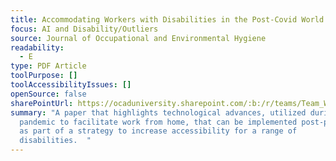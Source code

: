 ```yaml
---
title: Accommodating Workers with Disabilities in the Post-Covid World
focus: AI and Disability/Outliers
source: Journal of Occupational and Environmental Hygiene
readability:
  - E
type: PDF Article
toolPurpose: []
toolAccessibilityIssues: []
openSource: false
sharePointUrl: https://ocaduniversity.sharepoint.com/:b:/r/teams/Team_WeCount/Shared%20Documents/Resources%20and%20Tools/Literature%20(curated)/Accommodating%20workers%20with%20disabilities%20in%20the%20post%20Covid%20world.pdf?csf=1&web=1&e=taMqQ9
summary: "A paper that highlights technological advances, utilized during the
  pandemic to facilitate work from home, that can be implemented post-pandemic
  as part of a strategy to increase accessibility for a range of
  disabilities.  "
---
```

